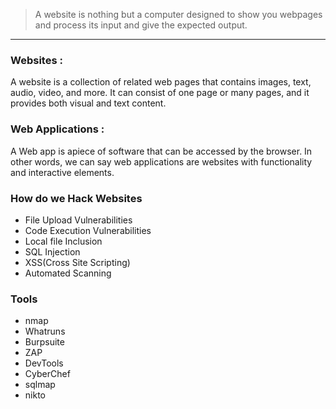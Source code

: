 > A website is nothing but a computer designed to show you webpages and process its input and give the expected output.

---
### Websites : 
A website is a collection of related web pages that contains images, text, audio, video, and more. It can consist of one page or many pages, and it provides both visual and text content.

### Web Applications : 
A Web app is apiece of software that can be accessed by the browser. In other words, we can say web applications are websites with functionality and interactive elements.

### How do we Hack Websites 
- File Upload Vulnerabilities
- Code Execution Vulnerabilities 
- Local file Inclusion
- SQL Injection
- XSS(Cross Site Scripting)
- Automated Scanning

### Tools
- nmap
- Whatruns
- Burpsuite
- ZAP
- DevTools
- CyberChef
- sqlmap
- nikto